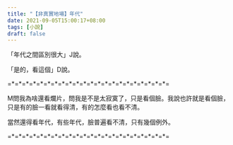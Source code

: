 ```yaml
---
title: "【非真實地場】年代"
date: 2021-09-05T15:00:17+08:00
tags: [小說]
draft: false
---
```


「年代之間區別很大」J說。

「是的，看這個」D說。

=\*=\*=\*=\*=\*=\*=\*=\*=\*=\*=\*=\*=\*=\*=\*=\*=\*=\*=\*=\*=\*=\*=

M問我為啥還看爛片，問我是不是太寂寞了，只是看個臉。我說也許就是看個臉，只是有的臉一看就看得清，有的怎麼看也看不清。

當然還得看年代，有些年代，臉普遍看不清，只有幾個例外。

=\*=\*=\*=\*=\*=\*=\*=\*=\*=\*=\*=\*=\*=\*=\*=\*=\*=\*=\*=\*=\*=\*=